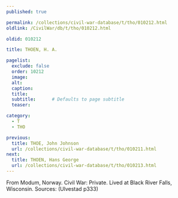 ```yaml
---
published: true

permalink: /collections/civil-war-database/t/tho/010212.html
oldlink: /CivilWar/db/t/tho/010212.html

oldid: 010212

title: THOEN, H. A.

pagelist:
  exclude: false
  order: 10212
  image: 
  alt:
  caption:
  title:
  subtitle:      # Defaults to page subtitle
  teaser:

category: 
  - T 
  - THO

previous:
  title: THOE, John Johnson
  url: /collections/civil-war-database/t/tho/010211.html  
next:
  title: THOEN, Hans George
  url: /collections/civil-war-database/t/tho/010213.html   
---
```

From Modum, Norway. Civil War: Private. Lived at Black River Falls, Wisconsin. Sources: (Ulvestad p333)
